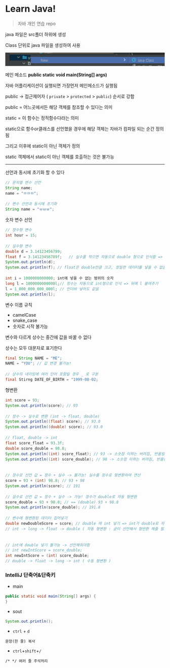# Learn Java!
> 자바 개인 연습 repo



java 파일은 src폴더 하위에 생성

Class 단위로 java 파일을 생성하여 사용

![new_javaclass](README.assets/new_javaclass.png)



메인 메소드 **public static void main(String[] args)**

자바 어플리케이션이 실행되면 가장먼저 메인메소드가 실행됨



public -> 접근제어자 ( `private` > `protected` > `public`) 순서로 강함

public = 어느곳에서든 해당 객체를 참조할 수 있다는 의미



static = 이 함수는 정적함수다라는 의미

static으로 함수or클래스를 선언했을 경우에 해당 객체는 자바가 컴파일 되는 순간 정의됨

그리고 이후에 static이 아닌 객체가 정의

static 객체에서 static이 아닌 객체를 호출하는 것은 불가능



---

선언과 동시에 초기화 할 수 있다

```java
// 문자열 변수 선언
String name;
name = "ㅁㅁㅁ";

// 변수 선언과 동시에 초기화
String name = "ㅂㅂㅂ";
```



숫자 변수 선언

```java
// 정수형 변수
int hour = 15;

// 실수형 변수
double d = 3.14123456789;
float f = 3.14123456789f;   // 실수를 적으면 자동으로 double 형으로 인식함 => 사용하기 위해선 실수값 뒤에 f 적어줌
System.out.println(d);
System.out.println(f); // float은 double만큼 크고, 정밀한 데이터를 넣을 수 없음 => 3.1412346 까지만 출력됨

int i = 1000000000000; int에 넣을 수 없는 범위의 숫자
long l = 1000000000000l;// 정수는 자동으로 int형으로 인식 => 뒤에 l 붙여주기
l = 1_000_000_000_000l; // 언더바 넣어도 같음
System.out.println(l);
```



변수 이름 규칙

- camelCase
- snake_case
- 숫자로 시작 불가능



변수와 다르게 상수는 중간에 값을 바꿀 수 없다

상수는 모두 대문자로 표기한다

```java
final String NAME = "ME";
NAME = "YOU"; // 값 변경 불가능!

// 상수의 네이밍에 여러 단어 포함일 경우 _ 로 구분
final Stirng DATE_OF_BIRTH = "1999-08-02;

```



형변환 

```java
int score = 93;
System.out.println(score); // 93

// 정수 -> 실수로 변환 (int -> float, double)
System.out.println((float) score); // 93.0
System.out.println((double) score); // 93.0

// float, double -> int
float score_float = 93.3f;
double score_double = 98.8;
System.out.println((int) score_float); // 93 -> 소숫점 이하는 버려짐, 반올림x
System.out.println((int) score_double); // 98 -> 소숫점 이하는 버려짐, 반올림x


// 정수로 선언 값 = 정수 + 실수 -> 불가능! 실수를 정수로 형변환하여 연산
score = 93 + (int) 98.8; // 93 + 98
System.out.println(score); // 191

// 실수로 선언 값 = 정수 + 실수 -> 가능! 정수가 double로 자동 형변환
score_double = 93 + 98.8; // == (double) 93 + 98.8
System.out.println(score_double); // 191.8

// 변수에 형변환된 데이터 집어넣기
double newDoubleScore = score; // double 에 int 넣기 => int가 double로 자동 형변환 -> 191.0
// int -> long -> float -> double ( 자동 형변환 : 굳이 선언해서 형번환 해줄 필요 x )


// int에 double 넣기 불가능 -> 선언해줘야함
// int newIntScore = score_double;
int newIntScore = (int) score_double;
// double -> float -> long -> int ( 수동 형변환 )
```



### IntelliJ 단축어&단축키

- main

```java
public static void main(String[] args) {
}
```



- sout

```java
System.out.println();
```



- `ctrl` + `d`

```
문장(한 줄) 복사
```



- `ctrl`+`shift`+`/`

```
/* */ 여러 줄 주석처리
```

